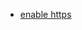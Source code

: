 - [enable https](https://stackoverflow.com/questions/39210467/get-angular-cli-to-ng-serve-over-https)